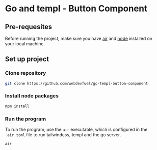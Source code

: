 # Go and templ - Button Component

## Pre-requesites

Before running the project, make sure you have [air](https://github.com/air-verse/air) and [node](https://github.com/nvm-sh/nvm) installed on your local machine.


## Set up project

### Clone repository

```bash
git clone https://github.com/webdevfuel/go-templ-button-component
```

### Install node packages

```bash
npm install

```

### Run the program

To run the program, use the `air` executable, which is configured in the `.air.toml` file to run tailwindcss, templ and the go server.

```bash
air
```
